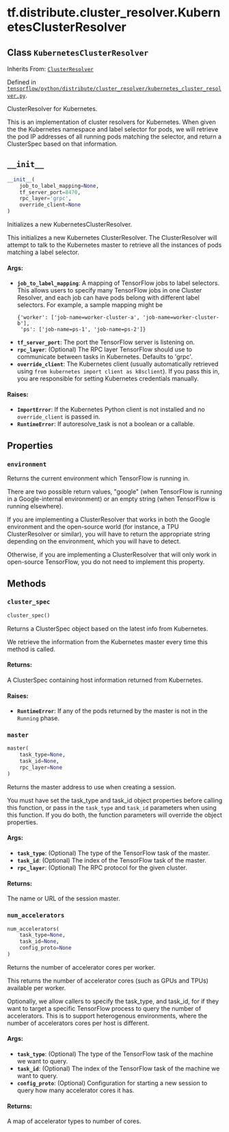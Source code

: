 <div itemscope itemtype="http://developers.google.com/ReferenceObject">
<meta itemprop="name" content="tf.distribute.cluster_resolver.KubernetesClusterResolver" />
<meta itemprop="path" content="Stable" />
<meta itemprop="property" content="environment"/>
<meta itemprop="property" content="__init__"/>
<meta itemprop="property" content="cluster_spec"/>
<meta itemprop="property" content="master"/>
<meta itemprop="property" content="num_accelerators"/>
</div>

# tf.distribute.cluster_resolver.KubernetesClusterResolver

## Class `KubernetesClusterResolver`

Inherits From: [`ClusterResolver`](../../../tf/distribute/cluster_resolver/ClusterResolver.md)



Defined in [`tensorflow/python/distribute/cluster_resolver/kubernetes_cluster_resolver.py`](/code/stable/tensorflow/python/distribute/cluster_resolver/kubernetes_cluster_resolver.py).

ClusterResolver for Kubernetes.

This is an implementation of cluster resolvers for Kubernetes. When given the
the Kubernetes namespace and label selector for pods, we will retrieve the
pod IP addresses of all running pods matching the selector, and return a
ClusterSpec based on that information.

<h2 id="__init__"><code>__init__</code></h2>

``` python
__init__(
    job_to_label_mapping=None,
    tf_server_port=8470,
    rpc_layer='grpc',
    override_client=None
)
```

Initializes a new KubernetesClusterResolver.

This initializes a new Kubernetes ClusterResolver. The ClusterResolver
will attempt to talk to the Kubernetes master to retrieve all the instances
of pods matching a label selector.

#### Args:

* <b>`job_to_label_mapping`</b>: A mapping of TensorFlow jobs to label selectors.
    This allows users to specify many TensorFlow jobs in one Cluster
    Resolver, and each job can have pods belong with different label
    selectors. For example, a sample mapping might be
    ```
    {'worker': ['job-name=worker-cluster-a', 'job-name=worker-cluster-b'],
     'ps': ['job-name=ps-1', 'job-name=ps-2']}
    ```
* <b>`tf_server_port`</b>: The port the TensorFlow server is listening on.
* <b>`rpc_layer`</b>: (Optional) The RPC layer TensorFlow should use to communicate
    between tasks in Kubernetes. Defaults to 'grpc'.
* <b>`override_client`</b>: The Kubernetes client (usually automatically retrieved
    using `from kubernetes import client as k8sclient`). If you pass this
    in, you are responsible for setting Kubernetes credentials manually.


#### Raises:

* <b>`ImportError`</b>: If the Kubernetes Python client is not installed and no
    `override_client` is passed in.
* <b>`RuntimeError`</b>: If autoresolve_task is not a boolean or a callable.



## Properties

<h3 id="environment"><code>environment</code></h3>

Returns the current environment which TensorFlow is running in.

There are two possible return values, "google" (when TensorFlow is running
in a Google-internal environment) or an empty string (when TensorFlow is
running elsewhere).

If you are implementing a ClusterResolver that works in both the Google
environment and the open-source world (for instance, a TPU ClusterResolver
or similar), you will have to return the appropriate string depending on the
environment, which you will have to detect.

Otherwise, if you are implementing a ClusterResolver that will only work
in open-source TensorFlow, you do not need to implement this property.



## Methods

<h3 id="cluster_spec"><code>cluster_spec</code></h3>

``` python
cluster_spec()
```

Returns a ClusterSpec object based on the latest info from Kubernetes.

We retrieve the information from the Kubernetes master every time this
method is called.

#### Returns:

A ClusterSpec containing host information returned from Kubernetes.


#### Raises:

* <b>`RuntimeError`</b>: If any of the pods returned by the master is not in the
    `Running` phase.

<h3 id="master"><code>master</code></h3>

``` python
master(
    task_type=None,
    task_id=None,
    rpc_layer=None
)
```

Returns the master address to use when creating a session.

You must have set the task_type and task_id object properties before
calling this function, or pass in the `task_type` and `task_id`
parameters when using this function. If you do both, the function parameters
will override the object properties.

#### Args:

* <b>`task_type`</b>: (Optional) The type of the TensorFlow task of the master.
* <b>`task_id`</b>: (Optional) The index of the TensorFlow task of the master.
* <b>`rpc_layer`</b>: (Optional) The RPC protocol for the given cluster.


#### Returns:

The name or URL of the session master.

<h3 id="num_accelerators"><code>num_accelerators</code></h3>

``` python
num_accelerators(
    task_type=None,
    task_id=None,
    config_proto=None
)
```

Returns the number of accelerator cores per worker.

This returns the number of accelerator cores (such as GPUs and TPUs)
available per worker.

Optionally, we allow callers to specify the task_type, and task_id, for
if they want to target a specific TensorFlow process to query
the number of accelerators. This is to support heterogenous environments,
where the number of accelerators cores per host is different.

#### Args:

* <b>`task_type`</b>: (Optional) The type of the TensorFlow task of the machine we
    want to query.
* <b>`task_id`</b>: (Optional) The index of the TensorFlow task of the machine we
    want to query.
* <b>`config_proto`</b>: (Optional) Configuration for starting a new session to
    query how many accelerator cores it has.


#### Returns:

A map of accelerator types to number of cores.



